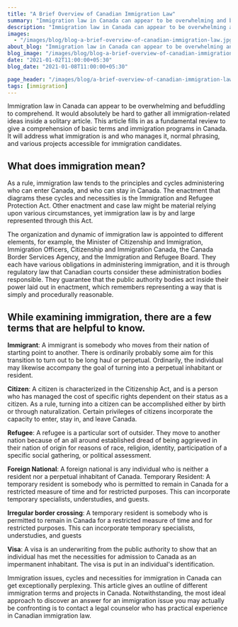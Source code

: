 ```yaml
---
title: "A Brief Overview of Canadian Immigration Law"
summary: "Immigration law in Canada can appear to be overwhelming and befuddling to comprehend. It would absolutely be hard to gather all immigration-related ideas inside a solitary article."
description: "Immigration law in Canada can appear to be overwhelming and befuddling to comprehend. It would absolutely be hard to gather all immigration-related ideas inside a solitary article."
images:
  - "/images/blog/blog-a-brief-overview-of-canadian-immigration-law.jpg"
about_blog: "Immigration law in Canada can appear to be overwhelming and befuddling to comprehend. It would absolutely be hard to gather all immigration-related ideas inside a solitary article."
blog_image: "/images/blog/blog-a-brief-overview-of-canadian-immigration-law.jpg"
date: "2021-01-02T11:00:00+05:30"
blog_date: "2021-01-08T11:00:00+05:30"

page_header: "/images/blog/a-brief-overview-of-canadian-immigration-law.jpg"
tags: [immigration]
---
```


Immigration law in Canada can appear to be overwhelming and befuddling to comprehend. It would absolutely be hard to gather all immigration-related ideas inside a solitary article. This article fills in as a fundamental review to give a comprehension of basic terms and immigration programs in Canada. It will address what immigration is and who manages it, normal phrasing, and various projects accessible for immigration candidates.

## What does immigration mean?

As a rule, immigration law tends to the principles and cycles administering who can enter Canada, and who can stay in Canada. The enactment that diagrams these cycles and necessities is the Immigration and Refugee Protection Act. Other enactment and case law might be material relying upon various circumstances, yet immigration law is by and large represented through this Act.

The organization and dynamic of immigration law is appointed to different elements, for example, the Minister of Citizenship and Immigration, Immigration Officers, Citizenship and Immigration Canada, the Canada Border Services Agency, and the Immigration and Refugee Board. They each have various obligations in administering immigration, and it is through regulatory law that Canadian courts consider these administration bodies responsible. They guarantee that the public authority bodies act inside their power laid out in enactment, which remembers representing a way that is simply and procedurally reasonable.

## While examining immigration, there are a few terms that are helpful to know.

__Immigrant__: 	A immigrant is somebody who moves from their nation of starting point to another. There is ordinarily probably some aim for this transition to turn out to be long haul or perpetual. Ordinarily, the individual may likewise accompany the goal of turning into a perpetual inhabitant or resident.

__Citizen__:  A citizen is characterized in the Citizenship Act, and is a person who has managed the cost of specific rights dependent on their status as a citizen. As a rule, turning into a citizen can be accomplished either by birth or through naturalization. Certain privileges of citizens incorporate the capacity to enter, stay in, and leave Canada.

__Refugee__:  A refugee is a particular sort of outsider. They move to another nation because of an all around established dread of being aggrieved in their nation of origin for reasons of race, religion, identity, participation of a specific social gathering, or political assessment.

__Foreign National__:	 A foreign national is any individual who is neither a resident nor a perpetual inhabitant of Canada.
Temporary Resident: A temporary resident is somebody who is permitted to remain in Canada for a restricted measure of time and for restricted purposes. This can incorporate temporary specialists, understudies, and guests.

__Irregular border crossing__: A temporary resident is somebody who is permitted to remain in Canada for a restricted measure of time and for restricted purposes. This can incorporate temporary specialists, understudies, and guests

__Visa__: A visa is an underwriting from the public authority to show that an individual has met the necessities for admission to Canada as an impermanent inhabitant. The visa is put in an individual's identification.

Immigration issues, cycles and necessities for immigration in Canada can get exceptionally perplexing. This article gives an outline of different immigration terms and projects in Canada. Notwithstanding, the most ideal approach to discover an answer for an immigration issue you may actually be confronting is to contact a legal counselor who has practical experience in Canadian immigration law.

